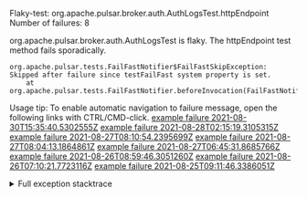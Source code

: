         
Flaky-test: org.apache.pulsar.broker.auth.AuthLogsTest.httpEndpoint
Number of failures: 8

org.apache.pulsar.broker.auth.AuthLogsTest is flaky. The httpEndpoint test method fails sporadically.

```
org.apache.pulsar.tests.FailFastNotifier$FailFastSkipException: Skipped after failure since testFailFast system property is set.
	at org.apache.pulsar.tests.FailFastNotifier.beforeInvocation(FailFastNotifier.java:88)

```

Usage tip: To enable automatic navigation to failure message, open the following links with CTRL/CMD-click.
[example failure 2021-08-30T15:35:40.5302555Z](https://github.com/apache/pulsar/runs/3463119398?check_suite_focus=true#step:9:3031)
[example failure 2021-08-28T02:15:19.3105315Z](https://github.com/apache/pulsar/runs/3448473880?check_suite_focus=true#step:9:2028)
[example failure 2021-08-27T08:10:54.2395699Z](https://github.com/apache/pulsar/runs/3440980370?check_suite_focus=true#step:9:2095)
[example failure 2021-08-27T08:04:13.1864861Z](https://github.com/apache/pulsar/runs/3440855241?check_suite_focus=true#step:9:2020)
[example failure 2021-08-27T06:45:31.8685766Z](https://github.com/apache/pulsar/runs/3440411158?check_suite_focus=true#step:9:2021)
[example failure 2021-08-26T08:59:46.3051260Z](https://github.com/apache/pulsar/runs/3430539961?check_suite_focus=true#step:9:2730)
[example failure 2021-08-26T07:10:21.7723116Z](https://github.com/apache/pulsar/runs/3429892136?check_suite_focus=true#step:9:2082)
[example failure 2021-08-25T09:11:46.3386051Z](https://github.com/apache/pulsar/runs/3420085427?check_suite_focus=true#step:10:2014)


<details>
<summary>Full exception stacktrace</summary>
<code><pre>
org.apache.pulsar.tests.FailFastNotifier$FailFastSkipException: Skipped after failure since testFailFast system property is set.
	at org.apache.pulsar.tests.FailFastNotifier.beforeInvocation(FailFastNotifier.java:88)

</pre></code>
</details>

